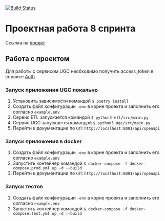 [![Build Status](https://github.com/GA10v/ugc_sprint_1/actions/workflows/checks.yml/badge.svg?=main)](https://github.com/GA10v/ugc_sprint_1/actions/workflows/checks.yml)

# Проектная работа 8 спринта

Ссылка на [проект](https://github.com/GA10v/ugc_sprint_1)

## Работа с проектом

Для работы с сервисом UGC необходимо получить access_token в сервисе [Auth](https://github.com/GA10v/Auth_sprint_2)

### Запуск приложения UGC локально
1. Установить зависимости командой
    ```$ poetry install```
2. Создать файл конфигурации ```.env``` в корне проекта и заполнить его согласно ```example.env ```
3. Cервис ETL запускается командой
    ```$ python3 etl/src/main.py```
4. Сервис UGC запускается командой
    ```$ python3 ugc/src/main.py```
5. Перейти к документации по url: ```http://localhost:8001/api/openapi```


### Запуск приложения в docker
1. Создать файл конфигурации ```.env``` в корне проекта и заполнить его согласно ```example.env ```
2. Запустить контейнер командой
    ```$ docker-compose -f docker-compose.prod.yml up -d --build ```
3. Перейти к документации по url: ```http://localhost:8001/api/openapi```

### Запуск тестов
1. Создать файл конфигурации ```.env``` в корне проекта и заполнить его согласно ```example.env ```
2. Запустить контейнер командой
    ```$ docker-compose -f docker-compose.test.yml up -d --build```